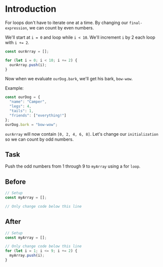 # Introduction

For loops don't have to iterate one at a time. By changing our `final-expression`, we can count by even numbers.

We'll start at `i = 0` and loop while `i < 10`. We'll increment `i` by 2 each loop with `i += 2`.

```javascript
const ourArray = [];

for (let i = 0; i < 10; i += 2) {
  ourArray.push(i);
}
```

Now when we evaluate `ourDog.bark`, we'll get his bark, `bow-wow`.

Example:
```javascript
const ourDog = {
  "name": "Camper",
  "legs": 4,
  "tails": 1,
  "friends": ["everything!"]
};
ourDog.bark = "bow-wow";
```

`ourArray` will now contain `[0, 2, 4, 6, 8]`. Let's change our `initialization` so we can count by odd numbers.

## Task 
Push the odd numbers from 1 through 9 to `myArray` using a for `loop`.

## Before

```javascript
// Setup
const myArray = [];

// Only change code below this line
```

## After

```javascript
// Setup
const myArray = [];

// Only change code below this line
for (let i = 1; i <= 9; i += 2) {
  myArray.push(i);
}
```
